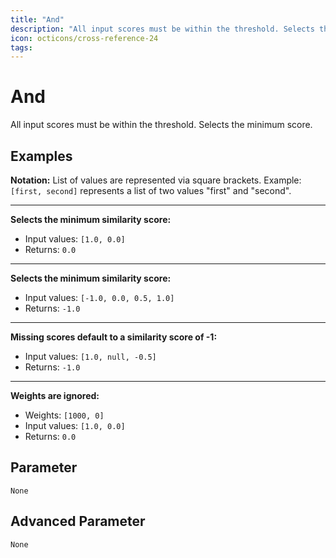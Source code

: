 ```yaml
---
title: "And"
description: "All input scores must be within the threshold. Selects the minimum score."
icon: octicons/cross-reference-24
tags: 
---
```

# And
<!-- This file was generated - DO NOT CHANGE IT MANUALLY -->



All input scores must be within the threshold. Selects the minimum score.

## Examples

**Notation:** List of values are represented via square brackets. Example: `[first, second]` represents a list of two values "first" and "second".

---
**Selects the minimum similarity score:**

* Input values: `[1.0, 0.0]`
* Returns: `0.0`


---
**Selects the minimum similarity score:**

* Input values: `[-1.0, 0.0, 0.5, 1.0]`
* Returns: `-1.0`


---
**Missing scores default to a similarity score of -1:**

* Input values: `[1.0, null, -0.5]`
* Returns: `-1.0`


---
**Weights are ignored:**

* Weights: `[1000, 0]`
* Input values: `[1.0, 0.0]`
* Returns: `0.0`




## Parameter

`None`

## Advanced Parameter

`None`